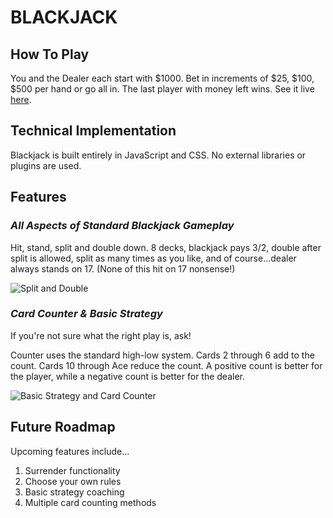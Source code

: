 # BLACKJACK

## How To Play

You and the Dealer each start with $1000. Bet in increments of $25, $100, $500 per hand or go all in. The last player with money left wins. See it live [here](https://numie.github.io/Blackjack/).

## Technical Implementation

Blackjack is built entirely in JavaScript and CSS. No external libraries or plugins are used.

## Features

### *All Aspects of Standard Blackjack Gameplay*
Hit, stand, split and double down. 8 decks, blackjack pays 3/2, double after split is allowed, split as many times as you like, and of course...dealer always stands on 17. (None of this hit on 17 nonsense!)

![Split and Double](https://media.giphy.com/media/3Oykjt9rd4jeVfdbaS/giphy.gif)

### *Card Counter & Basic Strategy*
If you're not sure what the right play is, ask!

Counter uses the standard high-low system. Cards 2 through 6 add to the count. Cards 10 through Ace reduce the count. A positive count is better for the player, while a negative count is better for the dealer.

![Basic Strategy and Card Counter](https://media.giphy.com/media/XHxO6Vveld0cbMLZaC/giphy.gif)

## Future Roadmap

Upcoming features include...

1. Surrender functionality
1. Choose your own rules
1. Basic strategy coaching
1. Multiple card counting methods
